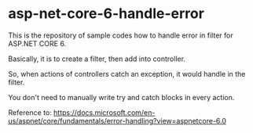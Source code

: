 # asp-net-core-6-handle-error

This is the repository of sample codes how to handle error in filter for ASP.NET CORE 6.

Basically, it is to create a filter, then add into controller. 

So, when actions of controllers catch an exception, it would handle in the filter. 

You don't need to manually write try and catch blocks in every action.

Reference to: https://docs.microsoft.com/en-us/aspnet/core/fundamentals/error-handling?view=aspnetcore-6.0
